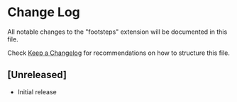 # Change Log

All notable changes to the "footsteps" extension will be documented in this file.

Check [Keep a Changelog](http://keepachangelog.com/) for recommendations on how to structure this file.

## [Unreleased]

- Initial release
